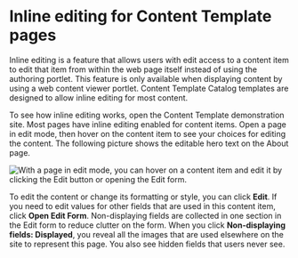 # Inline editing for Content Template pages

Inline editing is a feature that allows users with edit access to a content item to edit that item from within the web page itself instead of using the authoring portlet. This feature is only available when displaying content by using a web content viewer portlet. Content Template Catalog templates are designed to allow inline editing for most content.

To see how inline editing works, open the Content Template demonstration site. Most pages have inline editing enabled for content items. Open a page in edit mode, then hover on the content item to see your choices for editing the content. The following picture shows the editable hero text on the About page.

![With a page in edit mode, you can hover on a content item and edit it by clicking the Edit button or opening the Edit form.](../images/ctc_editinline.jpg)

To edit the content or change its formatting or style, you can click **Edit**. If you need to edit values for other fields that are used in this content item, click **Open Edit Form**. Non-displaying fields are collected in one section in the Edit form to reduce clutter on the form. When you click **Non-displaying fields: Displayed**, you reveal all the images that are used elsewhere on the site to represent this page. You also see hidden fields that users never see.


